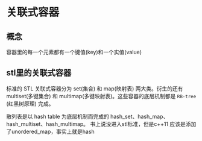 # 关联式容器

## 概念

容器里的每一个元素都有一个键值(key)和一个实值(value)

## stl里的关联式容器

标准的 STL 关联式容器分为 set(集合) 和 map(映射表) 两大类。衍生的还有 multiset(多键集合) 和 multimap(多键映射表)。这些容器的底层机制都是 `RB-tree` (红黑树原理) 完成。

散列表是以 hash table 为底层机制而完成的 hash_set、hash_map、hash_multiset、hash_multimap。 书上说没进入stl标准，但是c++11 应该是添加了unordered_map，事实上就是hash



